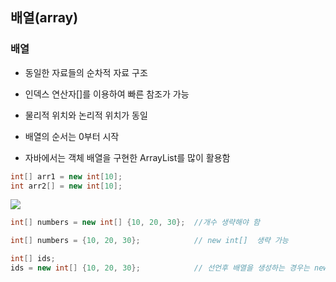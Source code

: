 ## 배열(array)

### 배열
- 동일한 자료들의 순차적 자료 구조

- 인덱스 연산자[]를 이용하여 빠른 참조가 가능

- 물리적 위치와 논리적 위치가 동일

- 배열의 순서는 0부터 시작

- 자바에서는 객체 배열을 구현한 ArrayList를 많이 활용함

```java
int[] arr1 = new int[10];
int arr2[] = new int[10];
```

<img src="https://user-images.githubusercontent.com/121005861/229798706-268549e0-ff1c-4fed-b8bb-47eb7afbe91f.png " />

```java
int[] numbers = new int[] {10, 20, 30};  //개수 생략해야 함

int[] numbers = {10, 20, 30};            // new int[]  생략 가능 

int[] ids; 
ids = new int[] {10, 20, 30};            // 선언후 배열을 생성하는 경우는 new int[] 생략할 수 없음
```